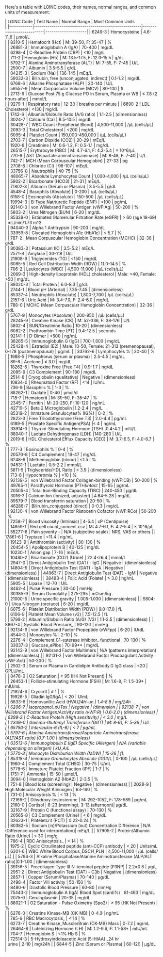 Here's a table with LOINC codes, their names, normal ranges, and common units of measurement:

| LOINC Code | Test Name                                             | Normal Range              | Most Common Units   
|
|------------|-------------------------------------------------------|---------------------------|---------------------|
| 6246-3     | Homocysteine                                          | 4.6-11.6                   | µmol/L             
|
| 8310-5     | Hematocrit (Hct)                                      | M: 39-50, F: 35-47         | %                   
|
| 26881-3    | Immunoglobulin A (IgA)                                | 70-400                     | mg/dL               
|
| 6298-4     | C-Reactive Protein (CRP)                              | <10                        | mg/L                
|
| 711-2      | Hemoglobin (Hb)                                       | M: 13.5-17.5, F: 12.0-15.5 | g/dL                 
|
| 5792-7     | Alanine Aminotransferase (ALT)                        | M: 7-55, F: 7-45           | U/L                 
|
| 2500-7     | Albumin                                               | 3.5-5.5                    | g/dL                 
|
| 84215-3    | Sodium (Na)                                           | 136-145                    | mEq/L                
|
| 59032-3    | Bilirubin, free (unconjugated, indirect)              | 0.1-1.2                    | mg/dL                
|
| 6768-6     | Alkaline Phosphatase (ALP)                            | 20-140                     | U/L                 
|
| 59557-9    | Mean Corpuscular Volume (MCV)                         | 80-100                     | fL                  
|
| 2713-6     | Glucose Post 75 g Glucose PO in Serum, Plasma or WB  | ≤ 7.8 (2 hours after)        | mmol/L              
|
| 9279-1     | Respiratory rate                                      | 12-20                      | breaths per minute
|
| 6690-2     | LDL Cholesterol                                       | <130                      | mg/dL               
|
| 1742-6     | Albumin/Globulin Ratio (A/G ratio)                   | 1.1-2.5                    | (dimensionless)     
|
| 3024-7     | Calcium (Ca)                                          | 8.5-10.5                   | mg/dL               
|
| 30428-7    | WBC Count (Peripherial Blood)                         | 4,500-11,000               | /µL (cells/µL)      
|
| 2093-3     | Total Cholesterol                                     | <200                      | mg/dL               
|
| 6095-4     | Platelet Count                                        | 150,000-450,000            | /µL (cells/µL)      
|
| 2703-7     | Carbon Dioxide (CO2)                                  | 20-29                      | mEq/L               
|
| 1920-8     | Creatinine                                            | M: 0.6-1.2, F: 0.5-1.1      | mg/dL               
|
| 26515-7    | Erythrocyte (RBC)                                     | M: 4.7-6.1, F: 4.2-5.4      | × 10^6/µL           
|
| 770-8      | AST (Aspartate aminotransaminase)                  | M: 8-48, F: 7-40            | U/L                 
|
| 742-7      | MCH (Mean Corpuscular Hemoglobin)                     | 27-33                      | pg                  
|
| 2708-6     | Chloride (Cl)                                         | 98-107                     | mEq/L               
|
| 33756-8    | Neutrophils                                           | 40-75                      | %                  
|
| 48065-7    | Absolute Lymphocytes Count                            | 1,000-4,000                 | /µL (cells/µL)      
|
| 5902-2     | Bicarbonate (HCO3)                                    | 21-31                      | mEq/L               
|
| 71802-3    | Albumin (Serum or Plasma)                             | 3.5-5.5                    | g/dL                
|
| 4548-4     | Basophils (Absolute)                                   | 0-200                      | /µL (cells/µL)      
|
| 6158-0     | Eosinophils (Absolute)                                 | 150-500                    | /µL (cells/µL)      
|
| 19994-3    | B-Type Natriuretic Peptide (BNP)                     | <100                      | pg/mL               
|
| 92140-3    | von Willebrand Factor Antigen (vWF:Ag)               | 50-200                    | %                  
|
| 5803-2     | Urea Nitrogen (BUN)                                  | 6-20                      | mg/dL               
|
| 85339-0    | Estimated Glomerular Filtration Rate (eGFR)          | > 60 (age 18-69)          | mL/min/1.73 m^2     
|
| 94040-3    | Alpha 1 Antitrypsin                                   | 90-200                    | mg/dL               
|
| 33959-8    | Glycated Hemoglobin A1c (HbA1c)                      | < 5.7                     | %                  
|
| 787-2      | Mean Corpuscular Hemoglobin Concentration (MCHC)      | 32-36                     | g/dL                
|
| 80383-3    | Potassium (K)                                         | 3.5-5.2                   | mEq/L               
|
| 2571-8     | Amylase                                               | 30-118                    | U/L                 
|
| 21908-9    | Triglycerides (TG)                                    | <150                      | mg/dL               
|
| 6085-5     | Red Cell Distribution Width (RDW)                    | 11.0-14.5                 | %                   
|
| 706-2      | Leukocytes (WBC)                                      | 4,500-11,000              | /µL (cells/µL)      
|
| 2069-3     | High-density lipoprotein (HDL) cholesterol           | Male: >40, Female: >50    | mg/dL               
|
| 88020-3    | Total Protein                                         | 6.0-8.3                   | g/dL                
|
| 2744-1     | Blood pH (Arterial)                                   | 7.35-7.45                 | (dimensionless)     
|
| 85337-4    | Neutrophils (Absolute)                                | 1,800-7,700               | /µL (cells/µL)      
|
| 2157-6     | Uric Acid                                             | M: 3.4-7.0, F: 2.4-6.0     | mg/dL               
|
| 788-0      | MCHC (Mean Corpuscular Hemoglobin Concentration)      | 32-36                     | g/dL                
|
| 5767-9     | Monocytes (Absolute)                                  | 200-950                   | /µL (cells/µL)      
|
| 28245-9    | Creatine Kinase (CK)                                  | M: 52-336, F: 38-176      | U/L                 
|
| 5802-4     | BUN/Creatinine Ratio                                  | 10-20                     | (dimensionless)     
|
| 6082-2     | Prothrombin Time (PT)                                 | 9.4-12.5                  | seconds             
|
| 92141-1    | D-Dimer                                               | <500                      | ng/mL               
|
| 38265-5    | Immunoglobulin G (IgG)                                | 700-1,600                 | mg/dL               
|
| 25428-4    | Estradiol (E2)                                        | Male: 10-50, Female:   21-312 (premenopausal), 
0-178 (postmenopausal) | pg/mL               |
| 33762-6    | Lymphocytes %                                         | 20-40                     | %                   
|
| 1988-5     | Phosphorus (serum or plasma)                          | 2.5-4.5                   | mg/dL               
|
| 89-8       | Acetone                                              | ≤ 3.0                      | mg/dL               
|
| 18262-6    | Thyroxine Free (Free T4)                             | 0.9-1.7                    | ng/dL               
|
| 2085-9     | C3 Complement                                        | 90-180                     | mg/dL               
|
| 2514-8     | Cryoglobulin (qualitative)                           | Negative                   | (dimensionless)     
|
| 10834-0    | Rheumatoid Factor (RF)                               | <14                        | IU/mL               
|
| 736-9      | Basophils %                                          | 1-3                        | %                   
|
| 88262-1    | Oxalate                                              | 0-40                       | µmol/d               
|
| 718-7      | Hematocrit                                           | M: 39-50, F: 35-47         | %                   
|
| 2345-7     | Ferritin                                             | M: 20-250, F: 10-120       | ng/mL               
|
| 42719-5    | Beta 2 Microglobulin                                 |1.2-2.4                     | mg/L                
|
| 85319-2    | Immature Granulocytes% (IG%)                          | 0-2                        | %                   
|
| 2823-3     | Free Triiodothyronine (Free T3)                      | 2.0-4.4                    | pg/mL               
|
| 6189-5     | Prostate Specific Antigen(PSA)                       |< 4                         | ng/mL               
|
| 33914-3    | Thyroid-Stimulating Hormone (TSH)                    |0.4-4.2                     | mIU/L               
|
| 88040-1    | Lactate Dehydrogenase (LDH)                          |140-280                     | U/L                 
|
| 2019-8     | HDL Cholesterol Efflux Capacity (CEC)                | M: 3.7-6.5, F: 4.0-6.7     | %                   
|
| 777-3      | Eosinophils %                                        | 0-4                        | %                   
|
| 20570-8    | C4 Complement                                        | 16-47                      | mg/dL               
|
| 6248-9     | Methemoglobin (blood)                                | <1.5                       | %                   
|
| 94531-1    | Lactate                                              | 0.5-2.2                    | mmol/L              
|
| 5811-5     | Triglyceride/HDL Ratio                               | < 3.5                      | (dimensionless)     
|
| 713-8      | Hypochromia %                                        | <10                        | %                   
|
| 92139-5    | von Willebrand Factor Collagen-binding (vWF:CB)       | 50-200                     | %                   
|
| 49765-1    | Parathyroid Hormone (PTH)_intact_                    | 15-65                      | pg/mL               
|
| 20505-4    | Total Iron-Binding Capacity (TIBC)                   | 240-450                    | µg/dL               
|
| 3016-3     | Calcium Ion (ionized, adjusted)                      | 4.64-5.28                  | mg/dL               
|
| 89579-7    | Blood transferrin saturation                          | 20-50                      | %                   
|
| 46288-7    | Bilirubin_conjugated (direct)                        | 0-0.3                      | mg/dL               
|
| 92130-4    | von Willebrand Factor Ristocetin Cofactor (vWF:RCo)  | 50-200                     | %                   
|
| 7258-7     | Blood viscosity (Intrinsic)                           | 4-5.4                      | cP (Centipoise)     
|
| 14959-1    | Red cell count_concent.csv                            | M: 4.7-6.1, F: 4.2-5.4      | × 10^6/µL           
|
| 55277-8    | Pain severity -                                        | N/A (subjective scale)         | NRS, VAS or 
others  |
| 17861-6    | Tryptase                                               | <11.4                          | ng/mL               
|
| 19123-9    | Antithrombin (activity)                                | 80-130                         | %                   
|
| 20454-5    | Apolipoprotein B                                       | 40-125                         | mg/dL               
|
| 10230-1    | Anion gap                                              | 7-16                           | mEq/L               
|
| 10480-2    | Bicarbonate (CO2) (Urine)                              | 22.4-26.4                      | mmol/L              
|
| 2947-0     | Direct Antiglobulin Test (DAT) - IgG                   | Negative                        | 
(dimensionless)     |
| 14804-9    | Direct Antiglobulin Test (DAT) - IgA                   | Negative                        | 
(dimensionless)     |
| 44963-7    | Direct Antiglobulin Test (DAT) - IgM                   | Negative                        | 
(dimensionless)     |
| 38483-4    | Folic Acid (Folate)                                    | > 3.0                          | ng/mL               
|
| 5905-5     | Lipase                                                 | 12-70                          | U/L                 
|
| 8462-4     | Pulse Pressure                                         | 30-50                          | mmHg                
|
| 30385-9    | Serum Osmolality                                       | 275-295                        | mOsm/kg             
|
| 21000-5    | Urine specific gravity                                 | 1.005-1.030                    | 
(dimensionless)     |
| 5804-0     | Urea Nitrogen (prerace)                                | 6-20                           | mg/dL               
|
| 6075-6     | Platelet Distribution Width (PDW)                      | 9.0-17.0                       | fL                  
|
| 6106-9     | Platelet Mean Volume (v2)                              | 7.5-12.5                       | fL                  
|
| 5799-2     | Albumin/Globulin Ratio (A/G) (V3)                      | 1.1-2.5                        | 
(dimensionless)     |
| 8867-4     | Systolic Blood Pressure_                               | 90-120                         | mmHg                
|
| 92134-6    | von Willebrand Factor Propeptide (vWFpp)               | 6-20                           | IU/dL               
|
| 4544-3     | Monocytes %                                            | 2-10                           | %                   
|
| 2276-4     | Complement C1-esterase inhibitor_ functional           | 70-130                         | %                   
|
| 33037-3    | Glucose_ePlbs                                          | 70-99**                        | mg/dL               
|
| 92142-9    | von Willebrand Factor Multimers                        | N/A (patterns interpretation)  | 
(dimensionless)     |
| 92131-2    | von Willebrand Factor Procoagulant Activity (vWF:Act)  | 50-200                         | %                   
|
| 2502-3     | Serum or Plasma in Cardiolipin Antibody.G IgG class   | <20                            | GPLU/mL             
|
| 8478-0     | O2 Saturation                                          | ≥ 95 (HK Not Present)          | %                   
|
| 26453-1    | Follicle-stimulating Hormone (FSH)                     | M: 1.6-8, F: 1.5-39*           | mIU/mL              
|
| 21924-6    | Cryocrit                                               | ≤ 1                            | %                   
|
| 19926-5    | Gliadin IgG/IgA                                        | < 20                           | U/mL                
|
| 6833-8     | Homovanillic Acid (HVA)_24H-un                          | 1.4-8.8                        | mg/24h              
|
| 6206-7     | Isopropanol_xUTox                                      | Negative                        | (dimension
|
| 92138-7    | von Willebrand Factor Antigen/Activity ratio (vWF:R)   | 0.6-2.0                         | 
(dimensionless)     |
| 6299-2     | C-Reactive Protein (High sensitivity)                  | < 3.0                           | mg/L                
|
| 2339-0     | Gamma-Glutamyl Transferase (GGT)                       | M: 8-61, F: 5-36                | U/L                 
|
| 65750-2    | Interleukin-6 (IL-6)                                   | < 7                             | pg/mL               
|
| 5797-6     | Alanine Aminotransferase/Aspartate Aminotransferase (ALT/AST ratio) |0.7-1.00       | (dimensionless)     
|
| 63513-6    | Immunoglobulin E (IgE) Specific (Allergen)             | N/A (variable depending on allergen) | kU_A/L          
|
| 5770-3     | Monocyte Distribution Width (MDW)                      | 15-26                           | fL                  
|
| 85318-4    | Immature Granulocytes Absolute (IG)_#/L                | 0-100                           | /µL 
(cells/µL)      |
| 1960-4     | Complement Total (CH50)                                | 30-75                           | U/mL                
|
| 5778-6     | Immature Platelet Fraction (IPF)                       | 1-7                             | %                   
|
| 1751-7     | Ammonia                                                | 15-50                           | µmol/L              
|
| 3094-0     | Hemoglobin A2 (HbA2)                                   | 2-3.5                           | %                   
|
| 751-8      | Blood loss (screening)                                 | Negative                        | 
(dimensionless)     |
| 2028-9     | High Molecular Weight Kininogen                       | 63-160                          | %                   
|
| 731-0      | Anisocytosis %                                         | < 13                            | %                   
|
| 72166-2    | Dihydroxy-testosterone                                 | M: 292-1052, F: 178-589         | pg/mL               
|
| 2160-0     | Cortisol                                               | 6-23 (morning), 3-13 (afternoon)| µg/dL               
|
| 32167-9    | Protein C (functional assay)                           | 70-130                          | %                   
|
| 20565-8    | C3 Complement (Urine)                                  | < 6                             | mg/dL               
|
| 32623-1    | Plateletcrit (PCT)                                     | 0.22-0.24                       | %                   
|
| 80382-5    | Sodium (in)/Potassium (out) Concentration Difference   | N/A (Difference used for interpretation)| 
mEq/L |
| 57905-2    | Protein/Albumin Ratio (Urine)                          | < 30                            | mg/g                
|
| 786-4      | RBC Anisocytosis_                                      | < 14                            | %                   
|
| 1975-2     | Cyclic Citrullinated peptide (anti-CCP) antibody       | < 20                            | Units/mL            
|
| 6301-6     | WBC White Blood Corpus_DSCH_PLN                        | 4,500-11,000                    | /µL 
(cells/µL)      |
| 5794-3     | Alkaline Phosphatase/Alanine Aminotransferase (ALP/ALT ratio)|0.1-1.00           | (dimensionless)     
|
| 39156-5    | Procollagen Type III N-terminal peptide (P3NP)         | 2.2±0.8                         | µg/L                
|
| 2951-2     | Direct Antiglobulin Test (DAT) - C3b                   | Negative                        | 
(dimensionless)     |
| 2857-1     | Copper (Serum/Plasma)                                  | 70-140                          | µg/dL               
|
| 2498-4     | Factor VIII activity                                   | 50-150                    | %                   
|
| 8480-6     | Diastolic Blood Pressure                               | 60-80                     | mmHg                
|
| 75443-2    | Immunoglobulin A (IgA) Blood Spot (cardi%)             | 81-463                    | mg/dL               
|
| 2075-0     | Ceruloplasmin                                          | 20-35                     | mg/dL               
|
| 88021-1    | O2 Saturation - Pulse Oximetry (Spo2)                  | ≥ 95 (HK Not Present)     | %                   
|
| 6276-0     | Creatine Kinase-MB (CK-MB)                              | 0-4.9                     | ng/mL               
|
| 785-6      | RBC Macrocytosis_                                      | < 14                      | %                   
|
| 6273-7     | Creatine Kinase_Muscle/Brain (CK-MB) Mass              | 0-7.2                     | ng/mL               
|
| 26464-8    | Luteinizing Hormone (LH)                                | M: 1.2-9.6, F: 1.1-58*     | mIU/mL              
|
| 704-7      | Hemoglobin S                                            | <1% Hb S                  | %                   
|
| 72514-3    | 5-Hydroxyindoleacetic Acid (5-HIAA) _24 hr              
| urine      | 2-10                        | mg/24h              |
| 6844-5     | Zinc (Serum or Plasma)                                  | 60-120                    | µg/dL               
|

